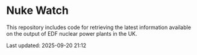 # Nuke Watch

This repository includes code for retrieving the latest information available on the output of EDF nuclear power plants in the UK.

Last updated: 2025-09-20 21:12